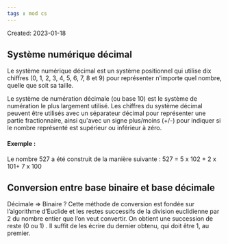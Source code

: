 ```yaml
---
tags : mod cs
---
```

Created: 2023-01-18

## Système numérique décimal

Le système numérique décimal est un système positionnel qui utilise dix chiffres
(0, 1, 2, 3, 4, 5, 6, 7, 8 et 9) pour représenter n'importe quel nombre, quelle que
soit sa taille.

Le système de numération décimale (ou base 10) est le système de numération le
plus largement utilisé.
Les chiffres du système décimal peuvent être utilisés avec un séparateur décimal
pour représenter une partie fractionnaire, ainsi qu'avec un signe plus/moins (+/-)
pour indiquer si le nombre représenté est supérieur ou inférieur à zéro.

#### Exemple :
Le nombre 527 a été construit de la manière suivante :
527 = 5 x 102 + 2 x 101+ 7 x 100

## Conversion entre base binaire et base décimale
Décimale => Binaire
?
Cette méthode de conversion est fondée sur l’algorithme d’Euclide et les restes successifs de la division euclidienne par 2 du nombre entier que l’on veut convertir. On obtient une succession de reste (0 ou 1) . Il suffit de les écrire du dernier obtenu, qui doit être 1, au premier.